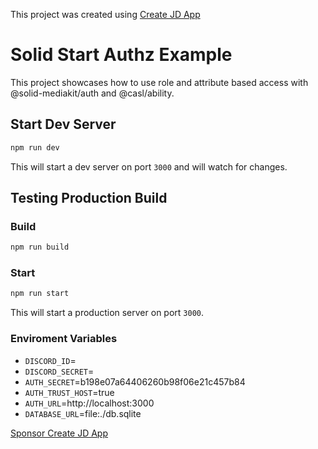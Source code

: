 This project was created using [Create JD App](https://github.com/OrJDev/create-jd-app)

# Solid Start Authz Example

This project showcases how to use role and attribute based access with @solid-mediakit/auth and @casl/ability.

## Start Dev Server

```bash
npm run dev
```

This will start a dev server on port `3000` and will watch for changes.

## Testing Production Build

### Build

```bash
npm run build
```

### Start

```bash
npm run start
```

This will start a production server on port `3000`.

### Enviroment Variables

- `DISCORD_ID`=
- `DISCORD_SECRET`=
- `AUTH_SECRET`=b198e07a64406260b98f06e21c457b84
- `AUTH_TRUST_HOST`=true
- `AUTH_URL`=http://localhost:3000
- `DATABASE_URL`=file:./db.sqlite  
  
[Sponsor Create JD App](https://github.com/sponsors/OrJDev)
